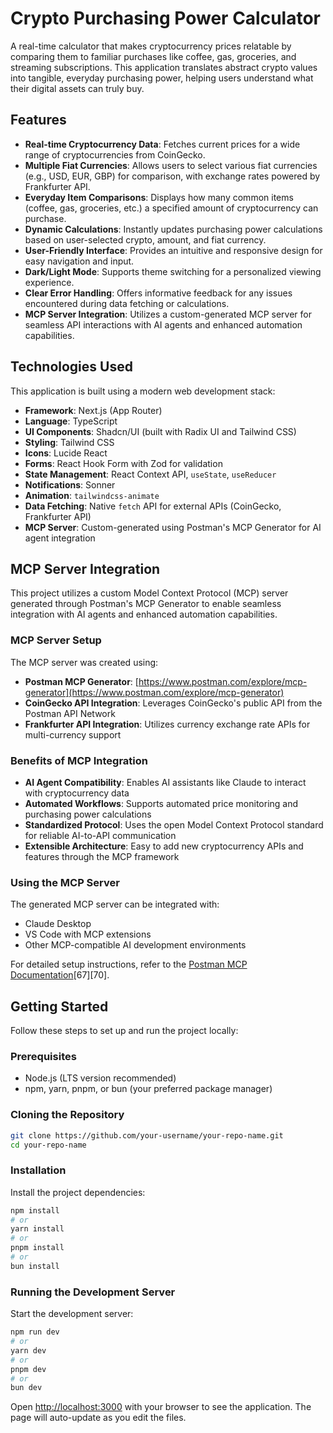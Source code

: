 # Crypto Purchasing Power Calculator
A real-time calculator that makes cryptocurrency prices relatable by comparing them to familiar purchases like coffee, gas, groceries, and streaming subscriptions. This application translates abstract crypto values into tangible, everyday purchasing power, helping users understand what their digital assets can truly buy.

## Features
*   **Real-time Cryptocurrency Data**: Fetches current prices for a wide range of cryptocurrencies from CoinGecko.
*   **Multiple Fiat Currencies**: Allows users to select various fiat currencies (e.g., USD, EUR, GBP) for comparison, with exchange rates powered by Frankfurter API.
*   **Everyday Item Comparisons**: Displays how many common items (coffee, gas, groceries, etc.) a specified amount of cryptocurrency can purchase.
*   **Dynamic Calculations**: Instantly updates purchasing power calculations based on user-selected crypto, amount, and fiat currency.
*   **User-Friendly Interface**: Provides an intuitive and responsive design for easy navigation and input.
*   **Dark/Light Mode**: Supports theme switching for a personalized viewing experience.
*   **Clear Error Handling**: Offers informative feedback for any issues encountered during data fetching or calculations.
*   **MCP Server Integration**: Utilizes a custom-generated MCP server for seamless API interactions with AI agents and enhanced automation capabilities.

## Technologies Used
This application is built using a modern web development stack:
*   **Framework**: Next.js (App Router)
*   **Language**: TypeScript
*   **UI Components**: Shadcn/UI (built with Radix UI and Tailwind CSS)
*   **Styling**: Tailwind CSS
*   **Icons**: Lucide React
*   **Forms**: React Hook Form with Zod for validation
*   **State Management**: React Context API, `useState`, `useReducer`
*   **Notifications**: Sonner
*   **Animation**: `tailwindcss-animate`
*   **Data Fetching**: Native `fetch` API for external APIs (CoinGecko, Frankfurter API)
*   **MCP Server**: Custom-generated using Postman's MCP Generator for AI agent integration

## MCP Server Integration
This project utilizes a custom Model Context Protocol (MCP) server generated through Postman's MCP Generator to enable seamless integration with AI agents and enhanced automation capabilities.

### MCP Server Setup
The MCP server was created using:
- **Postman MCP Generator**: [https://www.postman.com/explore/mcp-generator](https://www.postman.com/explore/mcp-generator)
- **CoinGecko API Integration**: Leverages CoinGecko's public API from the Postman API Network
- **Frankfurter API Integration**: Utilizes currency exchange rate APIs for multi-currency support

### Benefits of MCP Integration
- **AI Agent Compatibility**: Enables AI assistants like Claude to interact with cryptocurrency data
- **Automated Workflows**: Supports automated price monitoring and purchasing power calculations
- **Standardized Protocol**: Uses the open Model Context Protocol standard for reliable AI-to-API communication
- **Extensible Architecture**: Easy to add new cryptocurrency APIs and features through the MCP framework

### Using the MCP Server
The generated MCP server can be integrated with:
- Claude Desktop
- VS Code with MCP extensions
- Other MCP-compatible AI development environments

For detailed setup instructions, refer to the [Postman MCP Documentation](https://learning.postman.com/docs/postman-ai-developer-tools/mcp-servers/overview/)[67][70].

## Getting Started
Follow these steps to set up and run the project locally:

### Prerequisites
*   Node.js (LTS version recommended)
*   npm, yarn, pnpm, or bun (your preferred package manager)


### Cloning the Repository

```bash
git clone https://github.com/your-username/your-repo-name.git
cd your-repo-name
```

### Installation

Install the project dependencies:

```bash
npm install
# or
yarn install
# or
pnpm install
# or
bun install
```

### Running the Development Server

Start the development server:

```bash
npm run dev
# or
yarn dev
# or
pnpm dev
# or
bun dev
```

Open [http://localhost:3000](http://localhost:3000) with your browser to see the application. The page will auto-update as you edit the files.

